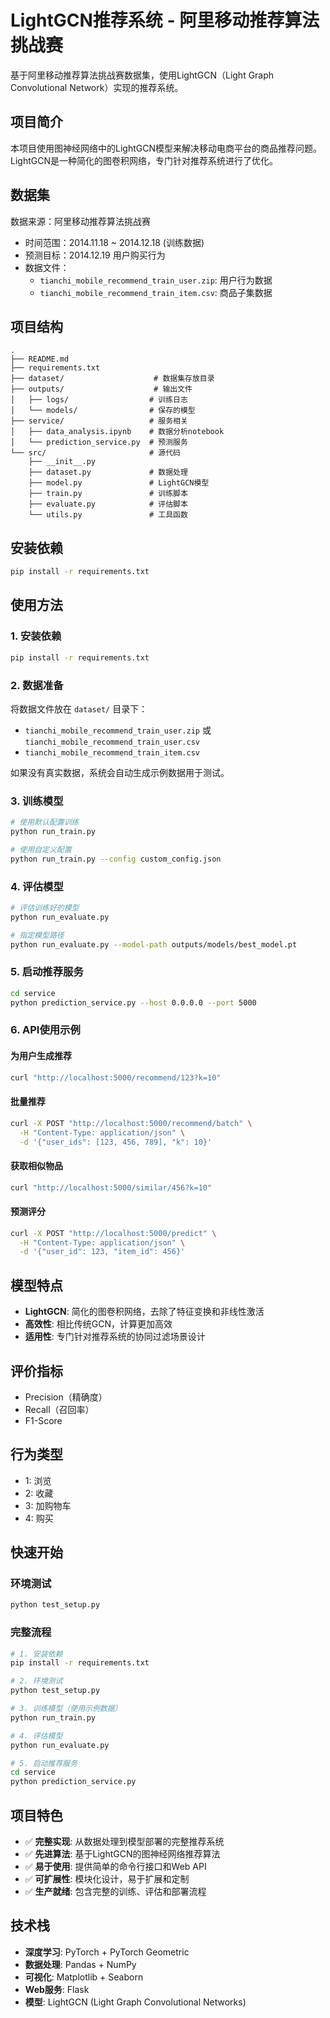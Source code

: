 # LightGCN推荐系统 - 阿里移动推荐算法挑战赛

基于阿里移动推荐算法挑战赛数据集，使用LightGCN（Light Graph Convolutional Network）实现的推荐系统。

## 项目简介

本项目使用图神经网络中的LightGCN模型来解决移动电商平台的商品推荐问题。LightGCN是一种简化的图卷积网络，专门针对推荐系统进行了优化。

## 数据集

数据来源：阿里移动推荐算法挑战赛
- 时间范围：2014.11.18 ~ 2014.12.18 (训练数据)
- 预测目标：2014.12.19 用户购买行为
- 数据文件：
  - `tianchi_mobile_recommend_train_user.zip`: 用户行为数据
  - `tianchi_mobile_recommend_train_item.csv`: 商品子集数据

## 项目结构

```
.
├── README.md
├── requirements.txt
├── dataset/                    # 数据集存放目录
├── outputs/                    # 输出文件
│   ├── logs/                  # 训练日志
│   └── models/                # 保存的模型
├── service/                   # 服务相关
│   ├── data_analysis.ipynb    # 数据分析notebook
│   └── prediction_service.py  # 预测服务
└── src/                       # 源代码
    ├── __init__.py
    ├── dataset.py             # 数据处理
    ├── model.py               # LightGCN模型
    ├── train.py               # 训练脚本
    ├── evaluate.py            # 评估脚本
    └── utils.py               # 工具函数
```

## 安装依赖

```bash
pip install -r requirements.txt
```

## 使用方法

### 1. 安装依赖
```bash
pip install -r requirements.txt
```

### 2. 数据准备
将数据文件放在 `dataset/` 目录下：
- `tianchi_mobile_recommend_train_user.zip` 或 `tianchi_mobile_recommend_train_user.csv`
- `tianchi_mobile_recommend_train_item.csv`

如果没有真实数据，系统会自动生成示例数据用于测试。

### 3. 训练模型
```bash
# 使用默认配置训练
python run_train.py

# 使用自定义配置
python run_train.py --config custom_config.json
```

### 4. 评估模型
```bash
# 评估训练好的模型
python run_evaluate.py

# 指定模型路径
python run_evaluate.py --model-path outputs/models/best_model.pt
```

### 5. 启动推荐服务
```bash
cd service
python prediction_service.py --host 0.0.0.0 --port 5000
```

### 6. API使用示例

#### 为用户生成推荐
```bash
curl "http://localhost:5000/recommend/123?k=10"
```

#### 批量推荐
```bash
curl -X POST "http://localhost:5000/recommend/batch" \
  -H "Content-Type: application/json" \
  -d '{"user_ids": [123, 456, 789], "k": 10}'
```

#### 获取相似物品
```bash
curl "http://localhost:5000/similar/456?k=10"
```

#### 预测评分
```bash
curl -X POST "http://localhost:5000/predict" \
  -H "Content-Type: application/json" \
  -d '{"user_id": 123, "item_id": 456}'
```

## 模型特点

- **LightGCN**: 简化的图卷积网络，去除了特征变换和非线性激活
- **高效性**: 相比传统GCN，计算更加高效
- **适用性**: 专门针对推荐系统的协同过滤场景设计

## 评价指标

- Precision（精确度）
- Recall（召回率）  
- F1-Score

## 行为类型

- 1: 浏览
- 2: 收藏
- 3: 加购物车
- 4: 购买

## 快速开始

### 环境测试
```bash
python test_setup.py
```

### 完整流程
```bash
# 1. 安装依赖
pip install -r requirements.txt

# 2. 环境测试
python test_setup.py

# 3. 训练模型（使用示例数据）
python run_train.py

# 4. 评估模型
python run_evaluate.py

# 5. 启动推荐服务
cd service
python prediction_service.py
```

## 项目特色

- ✅ **完整实现**: 从数据处理到模型部署的完整推荐系统
- ✅ **先进算法**: 基于LightGCN的图神经网络推荐算法
- ✅ **易于使用**: 提供简单的命令行接口和Web API
- ✅ **可扩展性**: 模块化设计，易于扩展和定制
- ✅ **生产就绪**: 包含完整的训练、评估和部署流程

## 技术栈

- **深度学习**: PyTorch + PyTorch Geometric
- **数据处理**: Pandas + NumPy
- **可视化**: Matplotlib + Seaborn  
- **Web服务**: Flask
- **模型**: LightGCN (Light Graph Convolutional Networks)